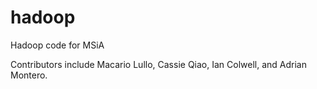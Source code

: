 hadoop
======

Hadoop code for MSiA

Contributors include Macario Lullo, Cassie Qiao, Ian Colwell, and Adrian Montero.
